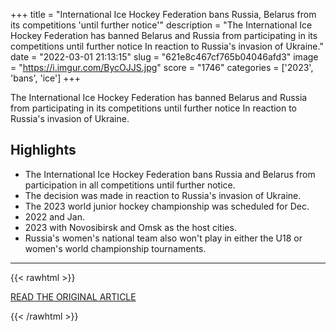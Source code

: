+++
title = "International Ice Hockey Federation bans Russia, Belarus from its competitions 'until further notice'"
description = "The International Ice Hockey Federation has banned Belarus and Russia from participating in its competitions until further notice In reaction to Russia's invasion of Ukraine."
date = "2022-03-01 21:13:15"
slug = "621e8c467cf765b04046afd3"
image = "https://i.imgur.com/BycOJJS.jpg"
score = "1746"
categories = ['2023', 'bans', 'ice']
+++

The International Ice Hockey Federation has banned Belarus and Russia from participating in its competitions until further notice In reaction to Russia's invasion of Ukraine.

## Highlights

- The International Ice Hockey Federation bans Russia and Belarus from participation in all competitions until further notice.
- The decision was made in reaction to Russia's invasion of Ukraine.
- The 2023 world junior hockey championship was scheduled for Dec.
- 2022 and Jan.
- 2023 with Novosibirsk and Omsk as the host cities.
- Russia's women's national team also won't play in either the U18 or women's world championship tournaments.

---

{{< rawhtml >}}
  <p class="article-category">
    <a target="_blank" href="https://www.espn.com/olympics/story/_/id/33393602/international-ice-hockey-federation-bans-russia-belarus-competitions">READ THE ORIGINAL ARTICLE</a>
  </p>
{{< /rawhtml >}}
